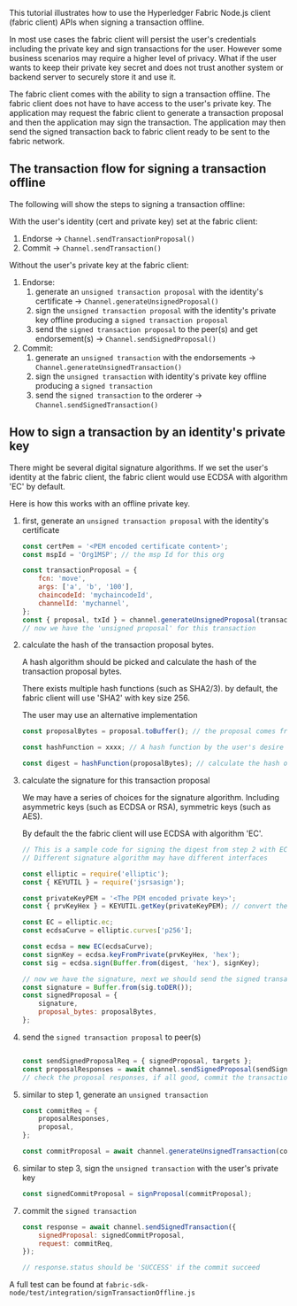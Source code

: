 
This tutorial illustrates how to use the Hyperledger Fabric Node.js client (fabric client) APIs when signing a transaction offline.

In most use cases the fabric client will persist the user's credentials including the private key and sign transactions for the user. However some business scenarios may require a higher level of privacy. What if the user wants to keep their private key secret and does not trust another system or backend server to securely store it and use it.

The fabric client comes with the ability to sign a transaction offline. The fabric client does not have to have access to the user's private key. The application may request the fabric client to generate a transaction proposal and then the application may sign the transaction. The application may then send the signed transaction back to fabric client ready to be sent to the fabric network.

## The transaction flow for signing a transaction offline

The following will show the steps to signing a transaction offline:

With the user's identity (cert and private key) set at the fabric client:

1. Endorse -> `Channel.sendTransactionProposal()`
2. Commit -> `Channel.sendTransaction()`

Without the user's private key at the fabric client:

1. Endorse:
    1. generate an `unsigned transaction proposal` with the identity's certificate -> `Channel.generateUnsignedProposal()`
    2. sign the `unsigned transaction proposal` with the identity's private key offline producing a `signed transaction proposal`
    3. send the `signed transaction proposal` to the peer(s) and get endorsement(s) -> `Channel.sendSignedProposal()`
2. Commit:
    1. generate an `unsigned transaction` with the endorsements -> `Channel.generateUnsignedTransaction()`
    2. sign the `unsigned transaction` with identity's private key offline producing a `signed transaction`
    3. send the `signed transaction` to the orderer -> `Channel.sendSignedTransaction()`

## How to sign a transaction by an identity's private key

There might be several digital signature algorithms. If we set the user's identity at the fabric client, the fabric client would use ECDSA with algorithm 'EC' by default.

Here is how this works with an offline private key.

1. first, generate an `unsigned transaction proposal` with the identity's certificate
    ```javascript
    const certPem = '<PEM encoded certificate content>';
    const mspId = 'Org1MSP'; // the msp Id for this org

    const transactionProposal = {
        fcn: 'move',
        args: ['a', 'b', '100'],
        chaincodeId: 'mychaincodeId',
        channelId: 'mychannel',
    };
    const { proposal, txId } = channel.generateUnsignedProposal(transactionProposal, mspId, certPem);
    // now we have the 'unsigned proposal' for this transaction
    ```

2. calculate the hash of the transaction proposal bytes.

    A hash algorithm should be picked and calculate the hash of the transaction proposal bytes.

    There exists multiple hash functions (such as SHA2/3). by default, the fabric client will use 'SHA2' with key size 256.

    The user may use an alternative implementation

    ```javascript
    const proposalBytes = proposal.toBuffer(); // the proposal comes from step 1

    const hashFunction = xxxx; // A hash function by the user's desire

    const digest = hashFunction(proposalBytes); // calculate the hash of the proposal bytes
    ```

3. calculate the signature for this transaction proposal

    We may have a series of choices for the signature algorithm. Including asymmetric keys (such as ECDSA or RSA), symmetric keys (such as AES).

    By default the the fabric client will use ECDSA with algorithm 'EC'.

    ```javascript
    // This is a sample code for signing the digest from step 2 with EC.
    // Different signature algorithm may have different interfaces

    const elliptic = require('elliptic');
    const { KEYUTIL } = require('jsrsasign');

    const privateKeyPEM = '<The PEM encoded private key>';
    const { prvKeyHex } = KEYUTIL.getKey(privateKeyPEM); // convert the pem encoded key to hex encoded private key

    const EC = elliptic.ec;
    const ecdsaCurve = elliptic.curves['p256'];

    const ecdsa = new EC(ecdsaCurve);
    const signKey = ecdsa.keyFromPrivate(prvKeyHex, 'hex');
    const sig = ecdsa.sign(Buffer.from(digest, 'hex'), signKey);

    // now we have the signature, next we should send the signed transaction proposal to the peer
    const signature = Buffer.from(sig.toDER());
    const signedProposal = {
        signature,
        proposal_bytes: proposalBytes,
    };
    ```

4. send the `signed transaction proposal` to peer(s)
    ```javascript

    const sendSignedProposalReq = { signedProposal, targets };
    const proposalResponses = await channel.sendSignedProposal(sendSignedProposalReq);
    // check the proposal responses, if all good, commit the transaction
    ```

5. similar to step 1, generate an `unsigned transaction`

    ```javascript
    const commitReq = {
        proposalResponses,
        proposal,
    };

    const commitProposal = await channel.generateUnsignedTransaction(commitReq);
    ```

6. similar to step 3, sign the `unsigned transaction` with the user's private key
    ```javascript
    const signedCommitProposal = signProposal(commitProposal);
    ```

7. commit the `signed transaction`
    ```javascript
    const response = await channel.sendSignedTransaction({
        signedProposal: signedCommitProposal,
        request: commitReq,
    });

    // response.status should be 'SUCCESS' if the commit succeed
    ```

A full test can be found at `fabric-sdk-node/test/integration/signTransactionOffline.js`
